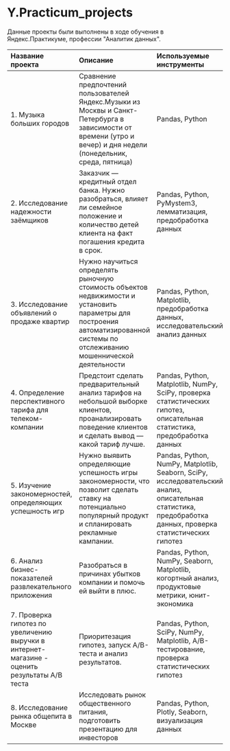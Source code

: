 # Y.Practicum_projects
Данные проекты были выполнены в ходе обучения в Яндекс.Практикуме, профессии "Аналитик данных".

| Название проекта | Описание | Используемые инструменты |
| :-------------------- | :--------------------- |:---------------------------|
| 1. Музыка больших городов | Сравнение предпочтений пользователей Яндекс.Музыки из Москвы и Санкт-Петербурга в зависимости от времени (утро и вечер) и дня недели (понедельник, среда, пятница) | Pandas, Python |
| 2. Исследование надежности заёмщиков | Заказчик — кредитный отдел банка. Нужно разобраться, влияет ли семейное положение и количество детей клиента на факт погашения кредита в срок. | Pandas, Python, PyMystem3, лемматизация, предобработка данных|
| 3. Исследование объявлений о продаже квартир | Нужно научиться определять рыночную стоимость объектов недвижимости и установить параметры для построения автоматизированной системы по отслеживанию мошеннической деятельности | Pandas, Python, Matplotlib, предобработка данных, исследовательский анализ данных |
| 4. Определение перспективного тарифа для телеком-компании | Предстоит сделать предварительный анализ тарифов на небольшой выборке клиентов, проанализировать поведение клиентов и сделать вывод — какой тариф лучше. | Pandas, Python, Matplotlib, NumPy, SciPy, проверка статистических гипотез, описательная статистика, предобработка данных |
| 5. Изучение закономерностей, определяющих успешность игр | Нужно выявить определяющие успешность игры закономерности, что позволит сделать ставку на потенциально популярный продукт и спланировать рекламные кампании. | Pandas, Python, NumPy, Matplotlib, Seaborn, SciPy, исследовательский анализ, описательная статистика, предобработка данных, проверка статистических гипотез |
| 6. Анализ бизнес-показателей развлекательного приложения | Разобраться в причинах убытков компании и помочь ей выйти в плюс. | Pandas, Python, NumPy, Seaborn, Matplotlib, когортный анализ, продуктовые метрики, юнит-экономика |
| 7. Проверка гипотез по увеличению выручки в интернет-магазине - оценить результаты A/B теста | Приоритезация гипотез, запуск A/B-теста и анализ результатов. | Pandas, Python, SciPy, NumPy, Matplotlib, A/B-тестирование, проверка статистических гипотез |
| 8. Исследование рынка общепита в Москве | Исследовать рынок общественного питания, подготовить презентацию для инвесторов | Pandas, Python, Plotly, Seaborn, визуализация данных |
